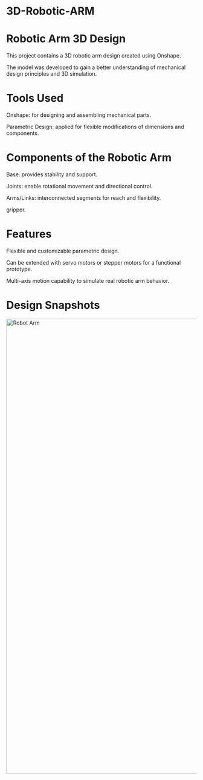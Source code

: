 # 3D-Robotic-ARM
# Robotic Arm 3D Design
This project contains a 3D robotic arm design created using Onshape.

The model was developed to gain a better understanding of mechanical design principles and 3D simulation.
# Tools Used
Onshape: for designing and assembling mechanical parts.

Parametric Design: applied for flexible modifications of dimensions and components.
# Components of the Robotic Arm
Base: provides stability and support.

Joints: enable rotational movement and directional control.

Arms/Links: interconnected segments for reach and flexibility.

gripper.

# Features
Flexible and customizable parametric design.

Can be extended with servo motors or stepper motors for a functional prototype.

Multi-axis motion capability to simulate real robotic arm behavior.

# Design Snapshots
<img width="2160" height="1202" alt="Robot Arm" src="https://github.com/user-attachments/assets/ada6d30b-b830-4867-891e-cac661c7bada" />


